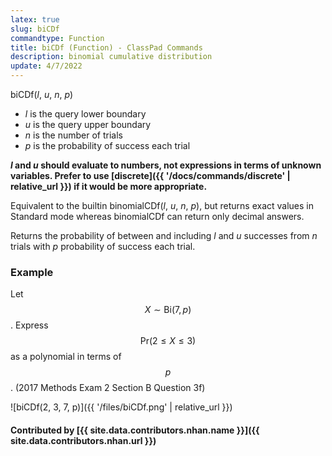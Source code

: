 ```yaml
---
latex: true
slug: biCDf
commandtype: Function
title: biCDf (Function) - ClassPad Commands
description: binomial cumulative distribution
update: 4/7/2022
---
```


biCDf(*l*, *u*, *n*, *p*)
- *l* is the query lower boundary
- *u* is the query upper boundary
- *n* is the number of trials
- *p* is the probability of success each trial

***l* and *u* should evaluate to numbers, not expressions in terms of unknown variables. Prefer to use [discrete]({{ '/docs/commands/discrete' | relative_url }}) if it would be more appropriate.**

Equivalent to the builtin binomialCDf(*l*, *u*, *n*, *p*), but returns exact values in Standard mode whereas binomialCDf can return only decimal answers.

Returns the probability of between and including *l* and *u* successes from *n* trials with *p* probability of success each trial.

### Example

Let $$ X \sim \mathrm{Bi}(7, p) $$. Express $$ \mathrm{Pr}(2 \leq X \leq 3) $$ as a polynomial in terms of $$ p $$. (2017 Methods Exam 2 Section B Question 3f)

![biCDf(2, 3, 7, p)]({{ '/files/biCDf.png' | relative_url }})

#### Contributed by [{{ site.data.contributors.nhan.name }}]({{ site.data.contributors.nhan.url }})